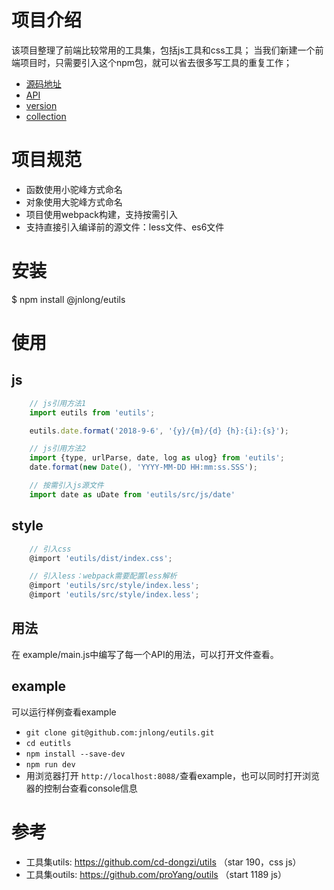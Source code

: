 # 项目介绍
该项目整理了前端比较常用的工具集，包括js工具和css工具；
当我们新建一个前端项目时，只需要引入这个npm包，就可以省去很多写工具的重复工作；

* [源码地址](https://github.com/jnlong/eutils)
* [API](https://github.com/jnlong/eutils/blob/master/API.md)
* [version](https://github.com/jnlong/eutils/blob/master/version.md)
* [collection](https://github.com/jnlong/eutils/blob/master/collection.md)

# 项目规范
* 函数使用小驼峰方式命名
* 对象使用大驼峰方式命名
* 项目使用webpack构建，支持按需引入
* 支持直接引入编译前的源文件：less文件、es6文件

# 安装
$ npm install @jnlong/eutils

# 使用
## js
``` javascript
    // js引用方法1
    import eutils from 'eutils';

    eutils.date.format('2018-9-6', '{y}/{m}/{d} {h}:{i}:{s}');

    // js引用方法2
    import {type, urlParse, date, log as ulog} from 'eutils';
    date.format(new Date(), 'YYYY-MM-DD HH:mm:ss.SSS');

    // 按需引入js源文件
    import date as uDate from 'eutils/src/js/date'
```
## style
``` javascript
    // 引入css
    @import 'eutils/dist/index.css';

    // 引入less：webpack需要配置less解析
    @import 'eutils/src/style/index.less';
    @import 'eutils/src/style/index.less';
```

## 用法
在 example/main.js中编写了每一个API的用法，可以打开文件查看。

## example
可以运行样例查看example

* ```git clone git@github.com:jnlong/eutils.git```
* ```cd eutitls```
* ```npm install --save-dev```
* ```npm run dev```
* 用浏览器打开 ```http://localhost:8088/```查看example，也可以同时打开浏览器的控制台查看console信息

# 参考
* 工具集utils:  https://github.com/cd-dongzi/utils （star 190，css js）
* 工具集outils: https://github.com/proYang/outils （start 1189 js）
